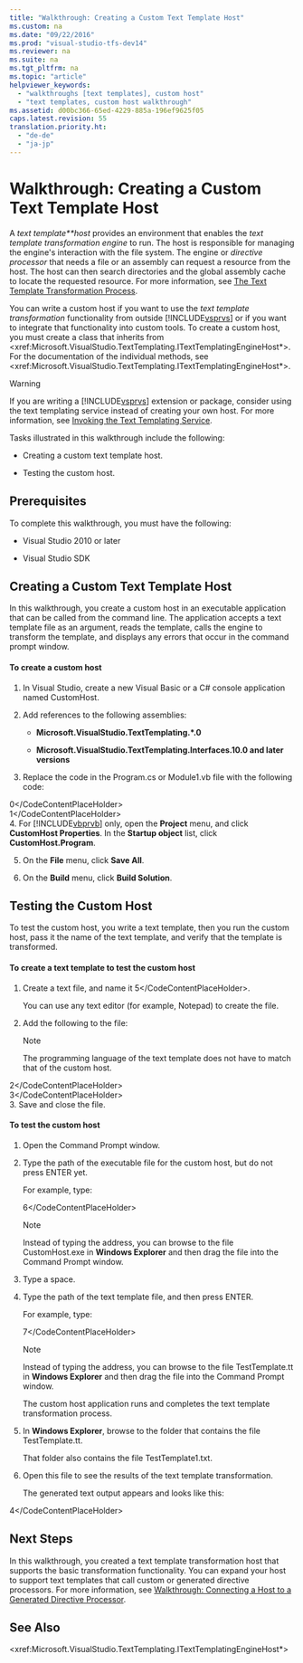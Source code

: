 ```yaml
---
title: "Walkthrough: Creating a Custom Text Template Host"
ms.custom: na
ms.date: "09/22/2016"
ms.prod: "visual-studio-tfs-dev14"
ms.reviewer: na
ms.suite: na
ms.tgt_pltfrm: na
ms.topic: "article"
helpviewer_keywords: 
  - "walkthroughs [text templates], custom host"
  - "text templates, custom host walkthrough"
ms.assetid: d00bc366-65ed-4229-885a-196ef9625f05
caps.latest.revision: 55
translation.priority.ht: 
  - "de-de"
  - "ja-jp"
---
```

# Walkthrough: Creating a Custom Text Template Host
A *text template**host* provides an environment that enables the *text template transformation engine* to run. The host is responsible for managing the engine's interaction with the file system. The engine or *directive processor* that needs a file or an assembly can request a resource from the host. The host can then search directories and the global assembly cache to locate the requested resource. For more information, see [The Text Template Transformation Process](../vs140/the-text-template-transformation-process.md).  
  
 You can write a custom host if you want to use the *text template transformation* functionality from outside [!INCLUDE[vsprvs](../vs140/includes/vsprvs_md.md)] or if you want to integrate that functionality into custom tools. To create a custom host, you must create a class that inherits from \<xref:Microsoft.VisualStudio.TextTemplating.ITextTemplatingEngineHost*>. For the documentation of the individual methods, see \<xref:Microsoft.VisualStudio.TextTemplating.ITextTemplatingEngineHost*>.  
  
> [!WARNING]
>  If you are writing a [!INCLUDE[vsprvs](../vs140/includes/vsprvs_md.md)] extension or package, consider using the text templating service instead of creating your own host. For more information, see [Invoking the Text Templating Service](../vs140/invoking-text-transformation-in-a-vs-extension.md).  
  
 Tasks illustrated in this walkthrough include the following:  
  
-   Creating a custom text template host.  
  
-   Testing the custom host.  
  
## Prerequisites  
 To complete this walkthrough, you must have the following:  
  
-   Visual Studio 2010 or later  
  
-   Visual Studio SDK  
  
## Creating a Custom Text Template Host  
 In this walkthrough, you create a custom host in an executable application that can be called from the command line. The application accepts a text template file as an argument, reads the template, calls the engine to transform the template, and displays any errors that occur in the command prompt window.  
  
#### To create a custom host  
  
1.  In Visual Studio, create a new Visual Basic or a C# console application named CustomHost.  
  
2.  Add references to the following assemblies:  
  
    -   **Microsoft.VisualStudio.TextTemplating.\*.0**  
  
    -   **Microsoft.VisualStudio.TextTemplating.Interfaces.10.0 and later versions**  
  
3.  Replace the code in the Program.cs or Module1.vb file with the following code:  
  
<CodeContentPlaceHolder>0\</CodeContentPlaceHolder>  
<CodeContentPlaceHolder>1\</CodeContentPlaceHolder>  
4.  For [!INCLUDE[vbprvb](../vs140/includes/vbprvb_md.md)] only, open the **Project** menu, and click **CustomHost Properties**. In the **Startup object** list, click **CustomHost.Program**.  
  
5.  On the **File** menu, click **Save All**.  
  
6.  On the **Build** menu, click **Build Solution**.  
  
## Testing the Custom Host  
 To test the custom host, you write a text template, then you run the custom host, pass it the name of the text template, and verify that the template is transformed.  
  
#### To create a text template to test the custom host  
  
1.  Create a text file, and name it <CodeContentPlaceHolder>5\</CodeContentPlaceHolder>.  
  
     You can use any text editor (for example, Notepad) to create the file.  
  
2.  Add the following to the file:  
  
    > [!NOTE]
    >  The programming language of the text template does not have to match that of the custom host.  
  
<CodeContentPlaceHolder>2\</CodeContentPlaceHolder>  
<CodeContentPlaceHolder>3\</CodeContentPlaceHolder>  
3.  Save and close the file.  
  
#### To test the custom host  
  
1.  Open the Command Prompt window.  
  
2.  Type the path of the executable file for the custom host, but do not press ENTER yet.  
  
     For example, type:  
  
     <CodeContentPlaceHolder>6\</CodeContentPlaceHolder>  
  
    > [!NOTE]
    >  Instead of typing the address, you can browse to the file CustomHost.exe in **Windows Explorer** and then drag the file into the Command Prompt window.  
  
3.  Type a space.  
  
4.  Type the path of the text template file, and then press ENTER.  
  
     For example, type:  
  
     <CodeContentPlaceHolder>7\</CodeContentPlaceHolder>  
  
    > [!NOTE]
    >  Instead of typing the address, you can browse to the file TestTemplate.tt in **Windows Explorer** and then drag the file into the Command Prompt window.  
  
     The custom host application runs and completes the text template transformation process.  
  
5.  In **Windows Explorer**, browse to the folder that contains the file TestTemplate.tt.  
  
     That folder also contains the file TestTemplate1.txt.  
  
6.  Open this file to see the results of the text template transformation.  
  
     The generated text output appears and looks like this:  
  
<CodeContentPlaceHolder>4\</CodeContentPlaceHolder>  
## Next Steps  
 In this walkthrough, you created a text template transformation host that supports the basic transformation functionality. You can expand your host to support text templates that call custom or generated directive processors. For more information, see [Walkthrough: Connecting a Host to a Generated Directive Processor](../vs140/walkthrough--connecting-a-host-to-a-generated-directive-processor.md).  
  
## See Also  
 \<xref:Microsoft.VisualStudio.TextTemplating.ITextTemplatingEngineHost*>